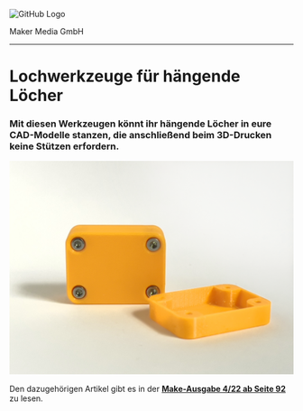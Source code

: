 ![GitHub Logo](http://www.heise.de/make/icons/make_logo.png)

Maker Media GmbH
*** 

# Lochwerkzeuge für hängende Löcher

### Mit diesen Werkzeugen könnt ihr hängende Löcher in eure CAD-Modelle stanzen, die anschließend beim 3D-Drucken keine Stützen erfordern.

![Picture](https://github.com/MakeMagazinDE/Lochwerkzeuge/blob/main/ghBanner.png)

Den dazugehörigen Artikel gibt es in der **[Make-Ausgabe 4/22 ab Seite 92](https://www.heise.de/select/make/2022/4/2218007274793818044)** zu lesen. 
